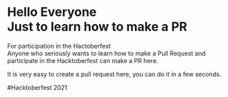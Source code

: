 # Hello Everyone <br> Just to learn how to make a PR  <br>
For participation in the Hactoberfest <br>
Anyone who seriously wants to learn how to make a Pull Request and participate in the Hacktoberfest can make a PR here.

It is very easy to create a pull request here, you can do it in a few seconds.

#Hacktoberfest 2021

